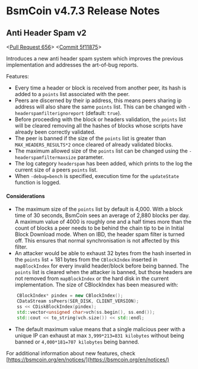 # BsmCoin v4.7.3 Release Notes

## Anti Header Spam v2

<[Pull Request 656](https://github.com/bsmcoin/bsmcoin-core/pull/656)>
<[Commit 5f11875](https://github.com/bsmcoin/bsmcoin-core/commit/5f118753a1900241e9cf8ea38281e4fe75cfeae8)>

Introduces a new anti header spam system which improves the previous implementation and addresses the art-of-bug reports.

Features:

- Every time a header or block is received from another peer, its hash is added to a `points` list associated with the peer. 
- Peers are discerned by their ip address, this means peers sharing ip address will also share the same `points` list. This can be changed with `-headerspamfilterignoreport` (default: `true`).
- Before proceeding with the block or headers validation, the `points` list will be cleared removing all the hashes of blocks whose scripts have already been correctly validated.
- The peer is banned if the size of the `points` list is greater than `MAX_HEADERS_RESULTS*2` once cleared of already validated blocks.
- The maximum allowed size of the `points` list can be changed using the `-headerspamfiltermaxsize` parameter.
- The log category `headerspam` has been added, which prints to the log the current size of a peers `points` list.
- When `-debug=bench` is specified, execution time for the `updateState` function is logged.

#### Considerations

- The maximum size of the `points` list by default is 4,000. With a block time of 30 seconds, BsmCoin sees an average of 2,880 blocks per day. A maximum value of 4000 is roughly one and a half times more than the count of blocks a peer needs to be behind the chain tip to be in Initial Block Download mode. When on IBD, the header spam filter is turned off. This ensures that normal synchronisation is not affected by this filter.
- An attacker would be able to exhaust 32 bytes from the hash inserted in the `points` list + 181 bytes from the `CBlockIndex` inserted in `mapBlockIndex` for every invalid header/block before being banned. The `points` list is cleared when the attacker is banned, but those headers are not removed from `mapBlockIndex` or the hard disk in the current implementation. The size of CBlockIndex has been measured with:
```c++
    CBlockIndex* pindex = new CBlockIndex();
    CDataStream ssPeers(SER_DISK, CLIENT_VERSION);
    ss << CDiskBlockIndex(pindex);
    std::vector<unsigned char>vch(ss.begin(), ss.end());
    std::cout << to_string(vch.size()) << std::endl;
```
- The default maximum value means that a single malicious peer with a unique IP can exhaust at max `3,999*213=831 kilobytes` without being banned or `4,000*181=707 kilobytes` being banned.

For additional information about new features, check [https://bsmcoin.org/en/notices/](https://bsmcoin.org/en/notices/) 

